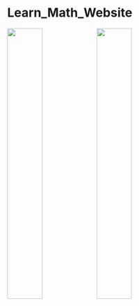 # Learn_Math_Website


<img src="https://user-images.githubusercontent.com/94618324/202758998-a1dde512-0a66-4897-90df-dd524d49ca9c.png" width=40% height=40%>

<img src="https://user-images.githubusercontent.com/94618324/202759012-22826528-700e-4871-8ff0-a67f90a19165.png" width=40% height=40%>
